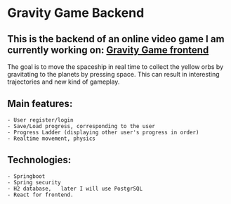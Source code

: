 # Gravity Game Backend

## This is the backend of an online video game I am currently working on: [Gravity Game frontend](https://github.com/BalintAts/gravity_game/tree/dev)

The goal is to move the spaceship in real time to collect the yellow orbs by gravitating to the planets by pressing space. This can result in interesting trajectories and new kind of gameplay.

## Main features:
    - User register/login
    - Save/Load progress, corresponding to the user
    - Progress Ladder (displaying other user's progress in order)
    - Realtime movement, physics

## Technologies:
    - Springboot
    - Spring security
    - H2 database,   later I will use PostgrSQL
    - React for frontend.


